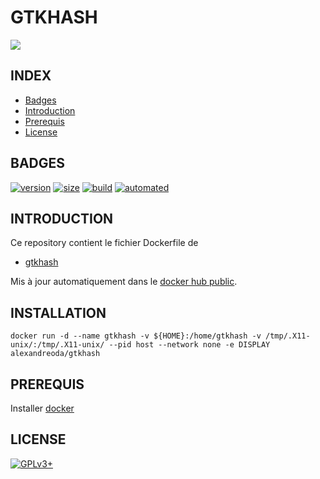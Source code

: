 # GTKHASH

<img src="https://salsa.debian.org/uploads/-/system/project/avatar/21127/gtkhash.png" />


## INDEX

- [Badges](#BADGES)
- [Introduction](#INTRODUCTION)
- [Prerequis](#PREREQUIS)
- [License](#LICENSE)


## BADGES

[![version](https://images.microbadger.com/badges/version/alexandreoda/app.svg)](https://microbadger.com/images/alexandreoda/app)
[![size](https://images.microbadger.com/badges/image/alexandreoda/app.svg)](https://microbadger.com/images/alexandreoda/app")
[![build](https://img.shields.io/docker/build/alexandreoda/app.svg)](https://hub.docker.com/r/alexandreoda/app)
[![automated](https://img.shields.io/docker/automated/alexandreoda/app.svg)](https://hub.docker.com/r/alexandreoda/app)


## INTRODUCTION

Ce repository contient le fichier Dockerfile de

- [gtkhash](https://github.com/tristanheaven/gtkhash)

Mis à jour automatiquement dans le [docker hub public](https://hub.docker.com/r/alexandreoda/gtkhash).


## INSTALLATION

```
docker run -d --name gtkhash -v ${HOME}:/home/gtkhash -v /tmp/.X11-unix/:/tmp/.X11-unix/ --pid host --network none -e DISPLAY alexandreoda/gtkhash
```

## PREREQUIS

Installer [docker](https://www.docker.com)


## LICENSE

[![GPLv3+](http://gplv3.fsf.org/gplv3-127x51.png)](https://github.com/oda-alexandre/dnscrypt/blob/master/LICENSE)
